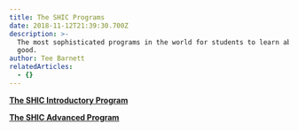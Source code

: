 ```yaml
---
title: The SHIC Programs
date: 2018-11-12T21:39:30.700Z
description: >-
  The most sophisticated programs in the world for students to learn about doing
  good.
author: Tee Barnett
relatedArticles:
  - {}
---
```

**[The SHIC Introductory Program](https://shicschools.org/shic-introductory-program/)**

**[The SHIC Advanced Program](https://shicschools.org/shic-advanced-program/)**
